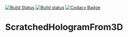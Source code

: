 [![Build Status](https://travis-ci.com/shchuko/ScratchedHologramFrom3D.svg?branch=master)](https://travis-ci.com/shchuko/ScratchedHologramFrom3D)
[![Build status](https://ci.appveyor.com/api/projects/status/rv5v9bxjwx3af1rt/branch/master?svg=true)](https://ci.appveyor.com/project/shchuko/scratchedhologramfrom3d/branch/master)
[![Codacy Badge](https://api.codacy.com/project/badge/Grade/d72413d6128c47a6a1c43a42647b338d)](https://www.codacy.com/manual/shchuko/ScratchedHologramFrom3D?utm_source=github.com&amp;utm_medium=referral&amp;utm_content=shchuko/ScratchedHologramFrom3D&amp;utm_campaign=Badge_Grade)

# ScratchedHologramFrom3D